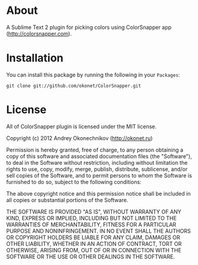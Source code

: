 About
=====

A Sublime Text 2 plugin for picking colors using ColorSnapper app (http://colorsnapper.com).

Installation
============

You can install this package by running the following in your `Packages`:

    git clone git://github.com/okonet/ColorSnapper.git

License
=======

All of ColorSnapper plugin is licensed under the MIT license.

Copyright (c) 2012 Andrey Okonechnikov (http://okonet.ru)

Permission is hereby granted, free of charge, to any person obtaining a copy of this software and associated documentation files (the "Software"), to deal in the Software without restriction, including without limitation the rights to use, copy, modify, merge, publish, distribute, sublicense, and/or sell copies of the Software, and to permit persons to whom the Software is furnished to do so, subject to the following conditions:

The above copyright notice and this permission notice shall be included in all copies or substantial portions of the Software.

THE SOFTWARE IS PROVIDED "AS IS", WITHOUT WARRANTY OF ANY KIND, EXPRESS OR IMPLIED, INCLUDING BUT NOT LIMITED TO THE WARRANTIES OF MERCHANTABILITY, FITNESS FOR A PARTICULAR PURPOSE AND NONINFRINGEMENT. IN NO EVENT SHALL THE AUTHORS OR COPYRIGHT HOLDERS BE LIABLE FOR ANY CLAIM, DAMAGES OR OTHER LIABILITY, WHETHER IN AN ACTION OF CONTRACT, TORT OR OTHERWISE, ARISING FROM, OUT OF OR IN CONNECTION WITH THE SOFTWARE OR THE USE OR OTHER DEALINGS IN THE SOFTWARE.
